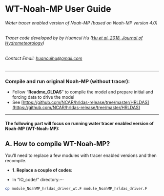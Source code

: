 # WT-Noah-MP User Guide
###### Water tracer enabled version of Noah-MP (based on Noah-MP version 4.0)

###### Tracer code developed by by Huancui Hu ([Hu et al. 2018, Journal of Hydrometeorology](https://journals.ametsoc.org/doi/full/10.1175/JHM-D-17-0202.1))

###### Contact Email: huancuihu@gmail.com

---
### Compile and run original Noah-MP (without tracer):
   - Follow “**Readme_GLDAS**” to compile the model and prepare initial and forcing data to drive the model
   - See [https://github.com/NCAR/hrldas-release/tree/master/HRLDAS](https://github.com/NCAR/hrldas-release/tree/master/HRLDAS)

***
#### The following part will focus on running water tracer enabled version of Noah-MP (WT-Noah-MP):

## A. How to compile WT-Noah-MP?
You’ll need to replace a few modules with tracer enabled versions and then recompile.

- **1. Replace a couple of codes:**

- In "IO_code/" directory:⋅⋅⋅

```sh
cp module_NoahMP_hrldas_driver_wt.F module_NoahMP_hrldas_driver.F
```
